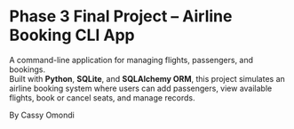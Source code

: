 # Phase 3 Final Project – Airline Booking CLI App

A command-line application for managing flights, passengers, and bookings.  
Built with **Python**, **SQLite**, and **SQLAlchemy ORM**, this project simulates an airline booking system where users can add passengers, view available flights, book or cancel seats, and manage records.

By Cassy Omondi